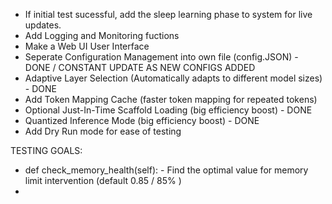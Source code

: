 - If initial test sucessful, add the sleep learning phase to system for live updates.
- Add Logging and Monitoring fuctions
- Make a Web UI User Interface
- Seperate Configuration Management into own file (config.JSON) - DONE / CONSTANT UPDATE AS NEW CONFIGS ADDED
- Adaptive Layer Selection (Automatically adapts to different model sizes) - DONE
- Add Token Mapping Cache (faster token mapping for repeated tokens)
- Optional Just-In-Time Scaffold Loading (big efficiency boost) - DONE
- Quantized Inference Mode (big efficiency boost) - DONE
- Add Dry Run mode for ease of testing

TESTING GOALS:
- def check_memory_health(self): - Find the optimal value for memory limit intervention (default 0.85 / 85% )
- 
